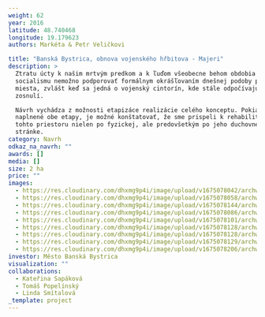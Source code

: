 ```yaml
---
weight: 62
year: 2016
latitude: 48.740468
longitude: 19.179623
authors: Markéta & Petr Veličkovi

title: "Banská Bystrica, obnova vojenského hřbitova - Majeri"
description: >
  Ztratu úcty k našim mrtvým predkom a k ľuďom všeobecne behom obdobia fašismu i
  socialismu nemožno podporovať formálnym okrášľovaním dnešnej podoby pôvodného
  miesta, zvlášt keď sa jedná o vojenský cintorín, kde stále odpočívajú naši
  zosnulí.

  Návrh vychádza z možnosti etapizáce realizácie celého konceptu. Pokiaľ budú
  naplnené obe etapy, je možné konštatovať, že sme prispeli k rehabilitácii
  tohto priestoru nielen po fyzickej, ale predovšetkým po jeho duchovnej
  stránke.
category: Navrh
odkaz_na_navrh: ""
awards: []
media: []
size: 2 ha
price: ""
images:
  - https://res.cloudinary.com/dhxmg9p4i/image/upload/v1675078042/archweb/Vizualizace_3_bfrvxc.jpg
  - https://res.cloudinary.com/dhxmg9p4i/image/upload/v1675078058/archweb/Vizualizace_1_un4r5k.jpg
  - https://res.cloudinary.com/dhxmg9p4i/image/upload/v1675078144/archweb/Schema_kthvup.jpg
  - https://res.cloudinary.com/dhxmg9p4i/image/upload/v1675078086/archweb/Situace_II_etapa_qlx3eg.jpg
  - https://res.cloudinary.com/dhxmg9p4i/image/upload/v1675078101/archweb/Situace_qc2lra.jpg
  - https://res.cloudinary.com/dhxmg9p4i/image/upload/v1675078128/archweb/Axo_1_gfk5kh.jpg
  - https://res.cloudinary.com/dhxmg9p4i/image/upload/v1675078128/archweb/Axo_3_fpbc1c.jpg
  - https://res.cloudinary.com/dhxmg9p4i/image/upload/v1675078129/archweb/Axo_2_nrzep1.jpg
  - https://res.cloudinary.com/dhxmg9p4i/image/upload/v1675078206/archweb/Vizualizace_2_zmen%C5%A1en%C3%A1_fkfxgz.jpg
investor: Město Banská Bystrica
visualization: ""
collaborations:
  - Kateřina Sapáková
  - Tomáš Popelínský
  - Linda Smítalová
_template: project
---
```

